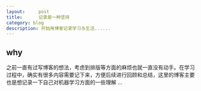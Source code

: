 ```yaml
---
layout:     post
title:      记录是一种坚持
category: blog
description: 开始用博客记录学习与生活......
---
```

## why
之前一直有过写博客的想法，考虑到排版等方面的麻烦也就一直没有动手。在学习过程中，确实有很多内容需要记下来，方便后续进行回顾和总结，这里的博客主要也是想记录一下自己对机器学习方面的一些理解 ...
